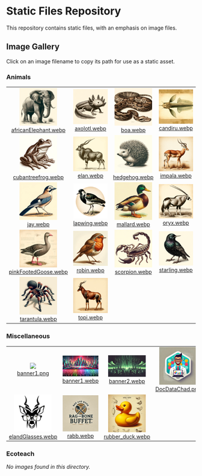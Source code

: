 # Static Files Repository

This repository contains static files, with an emphasis on image files.

## Image Gallery

Click on an image filename to copy its path for use as a static asset.

### Animals

| | | | |
|:---:|:---:|:---:|:---:|
| <img src="img/animals/africanElephant.webp" width="100"> <br> [africanElephant.webp](img/animals/africanElephant.webp) | <img src="img/animals/axolotl.webp" width="100"> <br> [axolotl.webp](img/animals/axolotl.webp) | <img src="img/animals/boa.webp" width="100"> <br> [boa.webp](img/animals/boa.webp) | <img src="img/animals/candiru.webp" width="100"> <br> [candiru.webp](img/animals/candiru.webp) |
| <img src="img/animals/cubantreefrog.webp" width="100"> <br> [cubantreefrog.webp](img/animals/cubantreefrog.webp) | <img src="img/animals/elan.webp" width="100"> <br> [elan.webp](img/animals/elan.webp) | <img src="img/animals/hedgehog.webp" width="100"> <br> [hedgehog.webp](img/animals/hedgehog.webp) | <img src="img/animals/impala.webp" width="100"> <br> [impala.webp](img/animals/impala.webp) |
| <img src="img/animals/jay.webp" width="100"> <br> [jay.webp](img/animals/jay.webp) | <img src="img/animals/lapwing.webp" width="100"> <br> [lapwing.webp](img/animals/lapwing.webp) | <img src="img/animals/mallard.webp" width="100"> <br> [mallard.webp](img/animals/mallard.webp) | <img src="img/animals/oryx.webp" width="100"> <br> [oryx.webp](img/animals/oryx.webp) |
| <img src="img/animals/pinkFootedGoose.webp" width="100"> <br> [pinkFootedGoose.webp](img/animals/pinkFootedGoose.webp) | <img src="img/animals/robin.webp" width="100"> <br> [robin.webp](img/animals/robin.webp) | <img src="img/animals/scorpion.webp" width="100"> <br> [scorpion.webp](img/animals/scorpion.webp) | <img src="img/animals/starling.webp" width="100"> <br> [starling.webp](img/animals/starling.webp) |
| <img src="img/animals/tarantula.webp" width="100"> <br> [tarantula.webp](img/animals/tarantula.webp) | <img src="img/animals/topi.webp" width="100"> <br> [topi.webp](img/animals/topi.webp) | | |

### Miscellaneous

| | | | |
|:---:|:---:|:---:|:---:|
| <img src="img/misc/banner1.png" width="100"> <br> [banner1.png](img/misc/banner1.png) | <img src="img/misc/banner1.webp" width="100"> <br> [banner1.webp](img/misc/banner1.webp) | <img src="img/misc/banner2.webp" width="100"> <br> [banner2.webp](img/misc/banner2.webp) | <img src="img/misc/DocDataChad.png" width="100"> <br> [DocDataChad.png](img/misc/DocDataChad.png) |
| <img src="img/misc/elandGlasses.webp" width="100"> <br> [elandGlasses.webp](img/misc/elandGlasses.webp) | <img src="img/misc/rabb.webp" width="100"> <br> [rabb.webp](img/misc/rabb.webp) | <img src="img/misc/rubber_duck.webp" width="100"> <br> [rubber_duck.webp](img/misc/rubber_duck.webp) | |

### Ecoteach

*No images found in this directory.*
